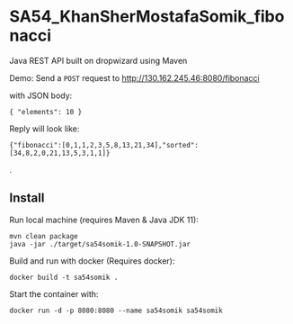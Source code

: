 # SA54_KhanSherMostafaSomik_fibonacci
Java REST API built on dropwizard using Maven

Demo:
Send a `POST` request to http://130.162.245.46:8080/fibonacci

with JSON body:
```
{ "elements": 10 }
```
Reply will look like:
```
{"fibonacci":[0,1,1,2,3,5,8,13,21,34],"sorted":[34,8,2,0,21,13,5,3,1,1]}
```

.

## Install

Run local machine (requires Maven & Java JDK 11):
```
mvn clean package
java -jar ./target/sa54somik-1.0-SNAPSHOT.jar
```


Build and run with docker (Requires docker):
```
docker build -t sa54somik .
```

Start the container with:
```
docker run -d -p 8080:8080 --name sa54somik sa54somik
```
